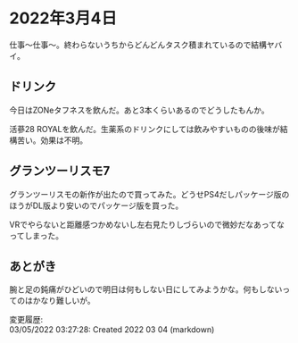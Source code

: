 # 2022年3月4日

仕事～仕事～。終わらないうちからどんどんタスク積まれているので結構ヤバイ。

## ドリンク

今日はZONeタフネスを飲んだ。あと3本くらいあるのでどうしたもんか。

活蔘28 ROYALを飲んだ。生薬系のドリンクにしては飲みやすいものの後味が結構苦い。効果は不明。

## グランツーリスモ7

グランツーリスモの新作が出たので買ってみた。どうせPS4だしパッケージ版のほうがDL版より安いのでパッケージ版を買った。

VRでやらないと距離感つかめないし左右見たりしづらいので微妙だなあってなってしまった。

## あとがき

腕と足の鈍痛がひどいので明日は何もしない日にしてみようかな。何もしないってのはかなり難しいが。

変更履歴:  
03/05/2022 03:27:28: Created 2022 03 04 (markdown)  
